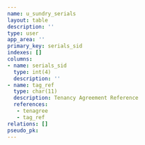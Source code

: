 ```yaml
---
name: u_sundry_serials
layout: table
description: ''
type: user
app_area: ''
primary_key: serials_sid
indexes: []
columns:
- name: serials_sid
  type: int(4)
  description: ''
- name: tag_ref
  type: char(11)
  description: Tenancy Agreement Reference
  references:
   - tenagree
   - tag_ref
relations: []
pseudo_pk: 
---
```


